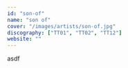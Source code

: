 ```yaml
---
id: "son-of"
name: "son of"
cover: "/images/artists/son-of.jpg"
discography: ["TT01", "TT02", "TT12"]
website: ""
---
```


asdf
